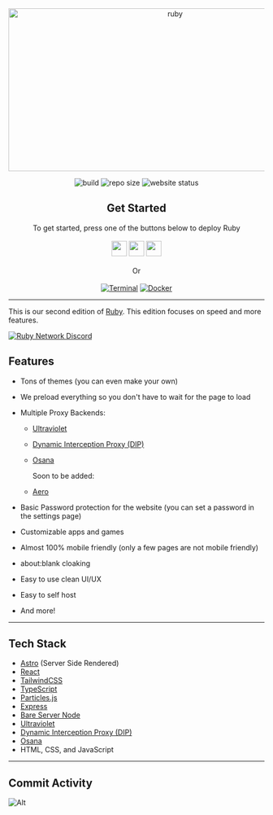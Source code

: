 <div align="center">
         
<img src="https://socialify.git.ci/ruby-network/ruby/image?description=1&font=Inter&forks=1&issues=1&language=1&name=1&owner=1&pattern=Circuit%20Board&pulls=1&stargazers=1&theme=Light" alt="ruby" width="640" height="320" />

<img alt="build" src="https://img.shields.io/github/actions/workflow/status/ruby-network/ruby/docker-build.yml?style=for-the-badge"></img>
<img alt="repo size" src="https://img.shields.io/github/repo-size/ruby-network/ruby?style=for-the-badge"></img>
<img alt="website status" src="https://img.shields.io/website?down_color=red&down_message=Offline&style=for-the-badge&up_color=green&up_message=Online&url=https%3A%2F%2Frubynetwork.tech"></img>
</div>

<div align="center">
    <h2>Get Started</h2>
    <a>To get started, press one of the buttons below to deploy Ruby</a>
    <br>
    <br>
    <a href="https://render.com/deploy?repo=https://github.com/Ruby-Network/ruby"><img height="30px" src="https://img.shields.io/badge/render-4f65f1.svg?style=for-the-badge&logo=render&logoColor=46e3b7"></img></a>
    <a href="https://example.com#TODO"><img height="30px" src="https://amethystnetwork-dev.github.io/assets/replit.svg"><img></a>
    <a href="https://example.com#TODO"><img height="30px" src="https://img.shields.io/badge/Railway-%234f0599.svg?style=for-the-badge&logo=railway&logoColor=white"></img></a>
    <br>
    <br>
    <a>Or</a>
    <br>
    <br>
    <a href="https://github.com/Ruby-Network/ruby/wiki/selfhosting#self-hosting"><img src="https://img.shields.io/badge/terminal-%23121011.svg?style=for-the-badge&logo=gnu-bash&logoColor=white" alt="Terminal"></img></a>
    <a href="https://github.com/Ruby-Network/ruby/wiki/selfhosting#docker-installation"><img src="https://img.shields.io/badge/docker-%230db7ed.svg?style=for-the-badge&logo=docker&logoColor=white" alt="Docker"></img></a>
</div>

---

This is our second edition of [Ruby](https://github.com/ruby-network/ruby-v1). This edition focuses on speed and more features.

[![Ruby Network Discord](https://invidget.switchblade.xyz/hzCjSFQeeZ?theme=dark)](https://discord.gg/hzCjSFQeeZ)

## Features

-   Tons of themes (you can even make your own)

-   We preload everything so you don't have to wait for the page to load

-   Multiple Proxy Backends:

    -   [Ultraviolet](https://github.com/titaniumnetwork-dev/ultraviolet)
    -   [Dynamic Interception Proxy (DIP)](https://github.com/Dynamic-Interception-Proxy/DIP)
    -   [Osana](https://github.com/nebulaservices/osana)
    
        Soon to be added:

    -   [Aero](https://github.com/proxyhaven/aero)

-   Basic Password protection for the website (you can set a password in the settings page)

-   Customizable apps and games

-   Almost 100% mobile friendly (only a few pages are not mobile friendly)

-   about:blank cloaking

-   Easy to use clean UI/UX

-   Easy to self host

-   And more!

---

## Tech Stack

-   [Astro](https://astro.build/) (Server Side Rendered)
-   [React](https://reactjs.org/)
-   [TailwindCSS](https://tailwindcss.com/)
-   [TypeScript](https://www.typescriptlang.org/)
-   [Particles.js](https://vincentgarreau.com/particles.js/)
-   [Express](https://expressjs.com/)
-   [Bare Server Node](https://github.com/tomphttp/bare-server-node)
-   [Ultraviolet](https://github.com/titaniumnetwork-dev/ultraviolet)
-   [Dynamic Interception Proxy (DIP)](https://github.com/Dynamic-Interception-Proxy/DIP)
-   [Osana](https://github.com/nebulaservices/osana)
-   HTML, CSS, and JavaScript

---

## Commit Activity

![Alt](https://repobeats.axiom.co/api/embed/ebe65662fb02989a2be94c965f41301cd8306047.svg "Repobeats analytics image")
